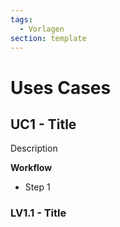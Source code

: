 ```yaml
---
tags:
  - Vorlagen
section: template
---
```

# Uses Cases

## UC1 - Title
Description

**Workflow**
- Step 1

### LV1.1 - Title


